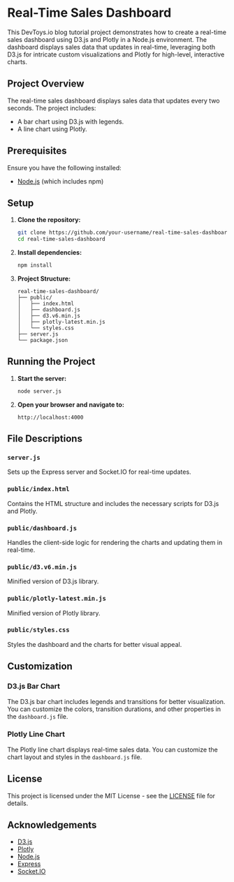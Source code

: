 # Real-Time Sales Dashboard

This DevToys.io blog tutorial project demonstrates how to create a real-time sales dashboard using D3.js and Plotly in a Node.js environment. The dashboard displays sales data that updates in real-time, leveraging both D3.js for intricate custom visualizations and Plotly for high-level, interactive charts.

## Project Overview

The real-time sales dashboard displays sales data that updates every two seconds. The project includes:
- A bar chart using D3.js with legends.
- A line chart using Plotly.

## Prerequisites

Ensure you have the following installed:
- [Node.js](https://nodejs.org/) (which includes npm)

## Setup

1. **Clone the repository:**

   ```sh
   git clone https://github.com/your-username/real-time-sales-dashboard.git
   cd real-time-sales-dashboard
   ```

2. **Install dependencies:**

   ```sh
   npm install
   ```

3. **Project Structure:**

   ```
   real-time-sales-dashboard/
   ├── public/
   │   ├── index.html
   │   ├── dashboard.js
   │   ├── d3.v6.min.js
   │   ├── plotly-latest.min.js
   │   └── styles.css
   ├── server.js
   └── package.json
   ```

## Running the Project

1. **Start the server:**

   ```sh
   node server.js
   ```

2. **Open your browser and navigate to:**

   ```
   http://localhost:4000
   ```

## File Descriptions

### `server.js`

Sets up the Express server and Socket.IO for real-time updates.

### `public/index.html`

Contains the HTML structure and includes the necessary scripts for D3.js and Plotly.

### `public/dashboard.js`

Handles the client-side logic for rendering the charts and updating them in real-time.

### `public/d3.v6.min.js`

Minified version of D3.js library.

### `public/plotly-latest.min.js`

Minified version of Plotly library.

### `public/styles.css`

Styles the dashboard and the charts for better visual appeal.

## Customization

### D3.js Bar Chart

The D3.js bar chart includes legends and transitions for better visualization. You can customize the colors, transition durations, and other properties in the `dashboard.js` file.

### Plotly Line Chart

The Plotly line chart displays real-time sales data. You can customize the chart layout and styles in the `dashboard.js` file.

## License

This project is licensed under the MIT License - see the [LICENSE](LICENSE) file for details.

## Acknowledgements

- [D3.js](https://d3js.org/)
- [Plotly](https://plotly.com/javascript/)
- [Node.js](https://nodejs.org/)
- [Express](https://expressjs.com/)
- [Socket.IO](https://socket.io/)
